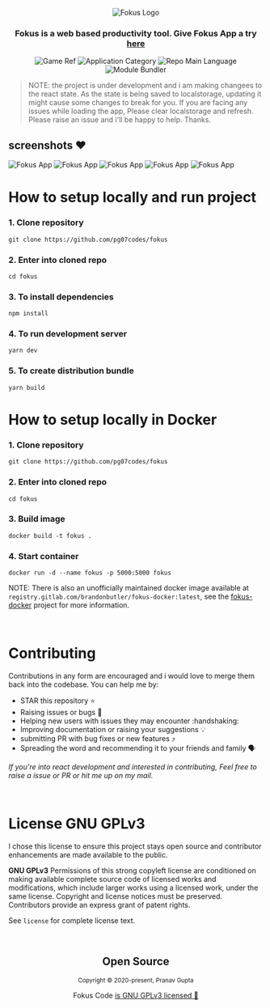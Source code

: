 <p align="center">
<img src="https://user-images.githubusercontent.com/34238240/109479789-c5fd4d00-7aa0-11eb-868b-2da35de326b8.png" alt="Fokus Logo">
</p>

<h3 align="center"> Fokus is a web based productivity tool. Give Fokus App a try <a href="https://fokus-prototype.netlify.com"> here </a> </h3>
<p align="center">
  <img  src="https://img.shields.io/badge/name-fokus-yellow" alt="Game Ref" />
  <img  src="https://img.shields.io/badge/category-productivity-orange" alt="Application Category" />
  <img  src="https://img.shields.io/badge/language-javascript-blue" alt="Repo Main Language" />
  <img  src="https://img.shields.io/badge/bundler-webpack-blueviolet" alt="Module Bundler" />
</p>


> NOTE: the project is under development and i am making changees to the react state. As the state is being saved to localstorage, updating it might cause some changes to break for you. If you are facing any issues while loading the app, Please clear localstorage and refresh. Please raise an issue and i'll be happy to help. Thanks.

## screenshots :heart:

<img src="https://user-images.githubusercontent.com/34238240/115880633-90edf500-a468-11eb-91bd-b8a9c52a678c.png" alt="Fokus App">

<img src="https://user-images.githubusercontent.com/34238240/130842979-4ab26abd-d952-44ce-9b02-e7ee9e6d0717.png" alt="Fokus App">

<img src="https://user-images.githubusercontent.com/34238240/130842321-1b39a27a-93ab-4b29-8cb8-575e973c365f.png" alt="Fokus App">

<img src="https://user-images.githubusercontent.com/34238240/131602382-a3ed445c-89cc-4aa3-8869-a03736aff6a9.png" alt="Fokus App">

<img src="https://user-images.githubusercontent.com/34238240/131602377-c0dbf022-a81b-4cab-9bb7-4cecf281d903.png" alt="Fokus App">


# How to setup locally and run project

### 1. Clone repository

```
git clone https://github.com/pg07codes/fokus
```

### 2. Enter into cloned repo

```
cd fokus
```

### 3. To install dependencies

```
npm install
```

### 4. To run development server

```
yarn dev
```

### 5. To create distribution bundle

```
yarn build
```

# How to setup locally in Docker

### 1. Clone repository

```
git clone https://github.com/pg07codes/fokus
```

### 2. Enter into cloned repo

```
cd fokus
```

### 3. Build image

```
docker build -t fokus .
```

### 4. Start container

```
docker run -d --name fokus -p 5000:5000 fokus
```

NOTE: There is also an unofficially maintained docker image available at `registry.gitlab.com/brandonbutler/fokus-docker:latest`, see the [fokus-docker](https://gitlab.com/brandonbutler/fokus-docker) project for more information.

<br>

# Contributing

Contributions in any form are encouraged and i would love to merge them back into the codebase. You can help me by:

-   STAR this repository :star:
-   Raising issues or bugs :bug:
-   Helping new users with issues they may encounter :handshaking:
-   Improving documentation or raising your suggestions :bulb:
-   submitting PR with bug fixes or new features :arrow_heading_up:
-   Spreading the word and recommending it to your friends and family :speaking_head:

_If you're into react development and interested in contributing, Feel free to raise a issue or PR or hit me up on my mail._

<br>

# License GNU GPLv3

I chose this license to ensure this project stays open source and contributor enhancements are made available to the public.

**GNU GPLv3**
Permissions of this strong copyleft license are conditioned on making available complete source code of licensed works and modifications, which include larger works using a licensed work, under the same license. Copyright and license notices must be preserved. Contributors provide an express grant of patent rights.

See `license` for complete license text.

<br>

<h2 align="center">
  Open Source
</h2>
<p align="center">
  <sub>Copyright © 2020-present, Pranav Gupta</sub>
</p>
<p align="center">Fokus Code <a href="https://github.com/pg07codes/fokus/blob/master/LICENSE.md">is GNU GPLv3 licensed 💖</a></p>
